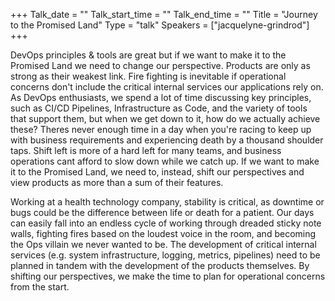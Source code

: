 +++
Talk_date = ""
Talk_start_time = ""
Talk_end_time = ""
Title = "Journey to the Promised Land"
Type = "talk"
Speakers = ["jacquelyne-grindrod"]
+++

DevOps principles & tools are great but if we want to make it to the Promised Land we need to change our perspective. Products are only as strong as their weakest link. Fire fighting is inevitable if operational concerns don't include the critical internal services our applications rely on. As DevOps enthusiasts, we spend a lot of time discussing key principles, such as CI/CD Pipelines, Infrastructure as Code, and the variety of tools that support them, but when we get down to it, how do we actually achieve these? Theres never enough time in a day when you're racing to keep up with business requirements and experiencing death by a thousand shoulder taps. Shift left is more of a hard left for many teams, and business operations cant afford to slow down while we catch up. If we want to make it to the Promised Land, we need to, instead, shift our perspectives and view products as more than a sum of their features.

 Working at a health technology company, stability is critical, as downtime or bugs could be the difference between life or death for a patient. Our days can easily fall into an endless cycle of working through dreaded sticky note walls, fighting fires based on the loudest voice in the room, and becoming the Ops villain we never wanted to be. The development of critical internal services (e.g. system infrastructure, logging, metrics, pipelines) need to be planned in tandem with the development of the products themselves. By shifting our perspectives, we make the time to plan for operational concerns from the start.

